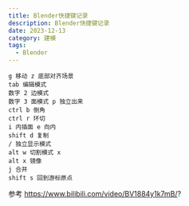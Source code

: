```yaml
---
title: Blender快捷键记录
description: Blender快捷键记录
date: 2023-12-13
category: 建模
tags:
  - Blender
---
```


```
g 移动 z 底部对齐场景
tab 编辑模式
数字 2 边模式
数字 3 面模式 p 独立出来
ctrl b 倒角
ctrl r 环切
i 内插面 e 向内
shift d 复制
/ 独立显示模式
alt w 切割模式 x
alt x 镜像
j 合并
shift s 回到游标原点
```

参考
https://www.bilibili.com/video/BV1884y1k7mB/?
